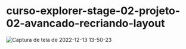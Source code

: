 # curso-explorer-stage-02-projeto-02-avancado-recriando-layout

![Captura de tela de 2022-12-13 13-50-23](https://user-images.githubusercontent.com/105114471/207394475-60d7fc89-97e2-4f62-ba0d-7eebeaca92d5.png)
